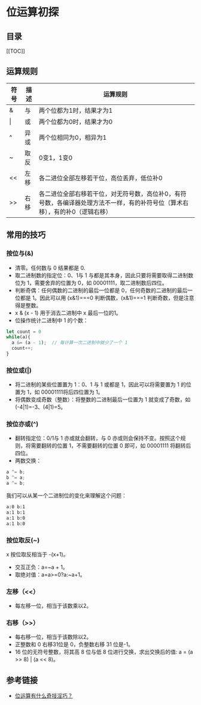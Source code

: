 # 位运算初探

<TimeToRead />

## 目录

[[TOC]]

## 运算规则

| 符号 | 描述 | 运算规则                                                                                                                     |
| ---- | ---- | ---------------------------------------------------------------------------------------------------------------------------- |
| &    | 与   | 两个位都为1时，结果才为1                                                                                                     |
| \|   | 或   | 两个位都为0时，结果才为0                                                                                                     |
| ^    | 异或 | 两个位相同为0，相异为1                                                                                                       |
| ~    | 取反 | 0变1，1变0                                                                                                                   |
| <<   | 左移 | 各二进位全部左移若干位，高位丢弃，低位补0                                                                                    |
| >>   | 右移 | 各二进位全部右移若干位，对无符号数，高位补0，有符号数，各编译器处理方法不一样，有的补符号位（算术右移），有的补0（逻辑右移） |

## 常用的技巧

### 按位与(&)

- 清零。任何数与 0 结果都是 0.
- 取二进制数的指定位：0、1与 1 与都是其本身，因此只要将需要取得二进制数位为 1，需要舍弃的位置为 0，如 00001111，取二进制数后四位。
- 判断奇偶：任何偶数的二进制的最后一位都是 0，任何奇数的二进制的最后一位都是 1。因此可以用 (x&1)===0 判断偶数，(x&1)===1 判断奇数，但是注意得是整数。
- x & (x - 1) 用于消去二进制中 x 最后一位的1。
- 位操作统计二进制中 1 的个数：

```js
let count = 0  
while(a){  
  a &= (a - 1);  // 每计算一次二进制中就少了一个 1
  count++;  
}
```

### 按位或(|)

- 将二进制的某些位置置为 1：0、1 与 1 或都是 1，因此可以将需要置为 1 的位置为 1，如 00001111将后四位置为 1。
- 将偶数变成奇数（整数）：将整数的二进制最后一位置为 1 就变成了奇数，如 (-4|1)=-3、(4|1)=5。

### 按位亦或(^)

- 翻转指定位：0/1与 1 亦或就会翻转，与 0 亦或则会保持不变。按照这个规则，将需要翻转的位置 1，不需要翻转的位置 0 即可，如 00001111 将翻转后四位。
- 两数交换：

```js
a ^= b;
b ^= a;
a ^= b;
```

我们可以从某一个二进制位的变化来理解这个问题：

```txt
a:0 b:1
a:1 b:1
a:1 b:0
a:1 b:0
```

### 按位取反(~)

x 按位取反相当于 -(x+1)。

- 交互正负：a=~a + 1。
- 取绝对值：a=a>=0?a:~a+1。

### 左移（<<）

- 每左移一位，相当于该数乘以2。

### 右移（>>）

- 每右移一位，相当于该数除以2。
- 正整数和 0 右移31位是 0，负整数右移 31 位是-1。
- 16 位的无符号整数，将其高 8 位与低 8 位进行交换，求出交换后的值: a = (a >> 8) | (a << 8)。

## 参考链接

- [位运算有什么奇技淫巧？](https://www.zhihu.com/question/38206659)